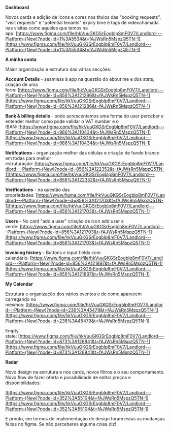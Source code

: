 **Dashboard**

Novos cards e adição de icons e cores nos títulos das "booking requests", "visit requests" e "potential tenants" expiry time e tags de videochamada nas visitas como aqueles que temos na app: [https://www.figma.com/file/hkVuuGKGSrEogblp8mF0V7/Landlord---Platform-(New)?node-id=1%3A5534&t=fAJWsRn5MspzQ5TN-1](https://www.figma.com/file/hkVuuGKGSrEogblp8mF0V7/Landlord---Platform-(New)?node-id=1%3A5534&t=fAJWsRn5MspzQ5TN-1)  

**A minha conta**

Maior organização e estrutura das várias secções:

**Account Details** - seamless à app na questão do about me e dos stats, criação de uma form: [https://www.figma.com/file/hkVuuGKGSrEogblp8mF0V7/Landlord---Platform-(New)?node-id=856%3A121286&t=fAJWsRn5MspzQ5TN-1](https://www.figma.com/file/hkVuuGKGSrEogblp8mF0V7/Landlord---Platform-(New)?node-id=856%3A121286&t=fAJWsRn5MspzQ5TN-1)  
  

**Bank & billing details** - onde acrescentamos uma forma do user perceber e entender melhor como pode validar o VAT number e o IBAN: [https://www.figma.com/file/hkVuuGKGSrEogblp8mF0V7/Landlord---Platform-(New)?node-id=986%3A110434&t=fAJWsRn5MspzQ5TN-1](https://www.figma.com/file/hkVuuGKGSrEogblp8mF0V7/Landlord---Platform-(New)?node-id=986%3A110434&t=fAJWsRn5MspzQ5TN-1)  
  
**Notifcations -** organização melhor das células e criação de fundo branco em todas para melhor estruturação: [https://www.figma.com/file/hkVuuGKGSrEogblp8mF0V7/Landlord---Platform-(New)?node-id=856%3A122352&t=fAJWsRn5MspzQ5TN-1](https://www.figma.com/file/hkVuuGKGSrEogblp8mF0V7/Landlord---Platform-(New)?node-id=856%3A122352&t=fAJWsRn5MspzQ5TN-1)

  

**Verifications** - na questão das propriedades: [https://www.figma.com/file/hkVuuGKGSrEogblp8mF0V7/Landlord---Platform-(New)?node-id=856%3A121703&t=fAJWsRn5MspzQ5TN-1](https://www.figma.com/file/hkVuuGKGSrEogblp8mF0V7/Landlord---Platform-(New)?node-id=856%3A121703&t=fAJWsRn5MspzQ5TN-1)

  

**Users** - No card "add a user" criação de icon add user a verde: [https://www.figma.com/file/hkVuuGKGSrEogblp8mF0V7/Landlord---Platform-(New)?node-id=856%3A121703&t=fAJWsRn5MspzQ5TN-1](https://www.figma.com/file/hkVuuGKGSrEogblp8mF0V7/Landlord---Platform-(New)?node-id=856%3A121703&t=fAJWsRn5MspzQ5TN-1)

  

**Invoicing history -** Buttons e input fields com calendário: [https://www.figma.com/file/hkVuuGKGSrEogblp8mF0V7/Landlord---Platform-(New)?node-id=856%3A121897&t=fAJWsRn5MspzQ5TN-1](https://www.figma.com/file/hkVuuGKGSrEogblp8mF0V7/Landlord---Platform-(New)?node-id=856%3A121897&t=fAJWsRn5MspzQ5TN-1)

  

**My Calendar**

Estrutura e organização dos vários eventos e de como aparecem carregando no mesmos: [https://www.figma.com/file/hkVuuGKGSrEogblp8mF0V7/Landlord---Platform-(New)?node-id=236%3A45479&t=fAJWsRn5MspzQ5TN-1](https://www.figma.com/file/hkVuuGKGSrEogblp8mF0V7/Landlord---Platform-(New)?node-id=236%3A45479&t=fAJWsRn5MspzQ5TN-1)

  

Empty state: [https://www.figma.com/file/hkVuuGKGSrEogblp8mF0V7/Landlord---Platform-(New)?node-id=873%3A126841&t=fAJWsRn5MspzQ5TN-1](https://www.figma.com/file/hkVuuGKGSrEogblp8mF0V7/Landlord---Platform-(New)?node-id=873%3A126841&t=fAJWsRn5MspzQ5TN-1)  
  
**Radar** 

Novo design na estrutura e nos cards, novos filtros e o seu comportamento. Novo flow de fazer oferta e possibilidade de editar preços e disponibilidades:

[https://www.figma.com/file/hkVuuGKGSrEogblp8mF0V7/Landlord---Platform-(New)?node-id=352%3A55104&t=fAJWsRn5MspzQ5TN-1](https://www.figma.com/file/hkVuuGKGSrEogblp8mF0V7/Landlord---Platform-(New)?node-id=352%3A55104&t=fAJWsRn5MspzQ5TN-1)

  

E pronto, em termos de implementação de design foram estas as mudanças feitas no figma. Se não perceberes alguma coisa diz!